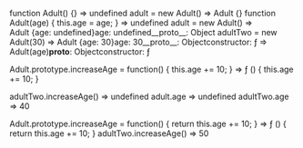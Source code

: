 function Adult() {}
=> undefined
adult = new Adult()
=> Adult {}
function Adult(age) { this.age = age; }
=> undefined
adult = new Adult()
=> Adult {age: undefined}age: undefined__proto__: Object
adultTwo = new Adult(30)
=> Adult {age: 30}age: 30__proto__: Objectconstructor: ƒ
 => Adult(age)__proto__: Objectconstructor: ƒ

Adult.prototype.increaseAge = function() {
    this.age += 10;
}
=> ƒ () {
    this.age += 10;
}

adultTwo.increaseAge()
=> undefined
adult.age
=> undefined
adultTwo.age
=> 40

Adult.prototype.increaseAge = function() {
    return this.age += 10;
}
=> ƒ () {
    return this.age += 10;
}
adultTwo.increaseAge()
=> 50

